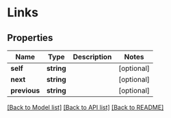 # Links

## Properties
Name | Type | Description | Notes
------------ | ------------- | ------------- | -------------
**self** | **string** |  | [optional] 
**next** | **string** |  | [optional] 
**previous** | **string** |  | [optional] 

[[Back to Model list]](../README.md#documentation-for-models) [[Back to API list]](../README.md#documentation-for-api-endpoints) [[Back to README]](../README.md)


